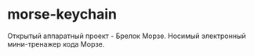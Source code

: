 # morse-keychain
Открытый аппаратный проект - Брелок Морзе. Носимый электронный мини-тренажер кода Морзе.
